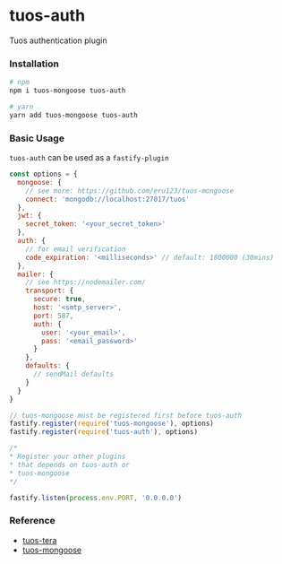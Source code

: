 # tuos-auth
Tuos authentication plugin

### Installation
```bash
# npm
npm i tuos-mongoose tuos-auth

# yarn
yarn add tuos-mongoose tuos-auth
```

### Basic Usage
`tuos-auth` can be used as a `fastify-plugin`
```js
const options = {
  mongoose: { 
    // see more: https://github.com/eru123/tuos-mongoose
    connect: 'mongodb://localhost:27017/tuos' 
  },
  jwt: {
    secret_token: '<your_secret_token>'
  },
  auth: {
    // for email verification
    code_expiration: '<milliseconds>' // default: 1800000 (30mins)
  },
  mailer: {
    // see https://nodemailer.com/
    transport: {
      secure: true,
      host: '<smtp_server>',
      port: 587,
      auth: {
        user: '<your_email>',
        pass: '<email_password>'
      }
    },
    defaults: {
      // sendMail defaults
    }
  }
}

// tuos-mongoose must be registered first before tuos-auth
fastify.register(require('tuos-mongoose'), options)
fastify.register(require('tuos-auth'), options)

/*
* Register your other plugins
* that depends on tuos-auth or
* tuos-mongoose
*/

fastify.listen(process.env.PORT, '0.0.0.0')
```

### Reference
 - [tuos-tera](https://github.com/eru123/tuos-tera)
 - [tuos-mongoose](https://github.com/eru123/tuos-mongoose)
